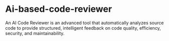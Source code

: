 # Ai-based-code-reviewer
An AI Code Reviewer is an advanced tool that automatically analyzes source code to provide structured, intelligent feedback on code quality, efficiency, security, and maintainability.
